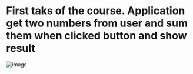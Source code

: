 # First taks of the course. Application get two numbers from user and sum them when clicked button and show result


![image](https://user-images.githubusercontent.com/78799868/166469546-23ff8530-8a54-4d1f-886c-7cca05d284e2.png)
